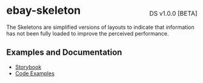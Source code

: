 <h1 style="display: flex; justify-content: space-between; align-items: center;">
    <span>
        ebay-skeleton
    </span>
    <span style="font-weight: normal; font-size: medium; margin-bottom: -15px;">
        DS v1.0.0 [BETA]
    </span>
</h1>

The Skeletons are simplified versions of layouts to indicate that information has not been fully loaded to improve the perceived performance.

## Examples and Documentation

- [Storybook](https://ebay.github.io/ebayui-core/?path=/docs/building-blocks-ebay-skeleton--documentation)
- [Code Examples](https://github.com/eBay/ebayui-core/tree/master/src/components/ebay-skeleton/examples)
